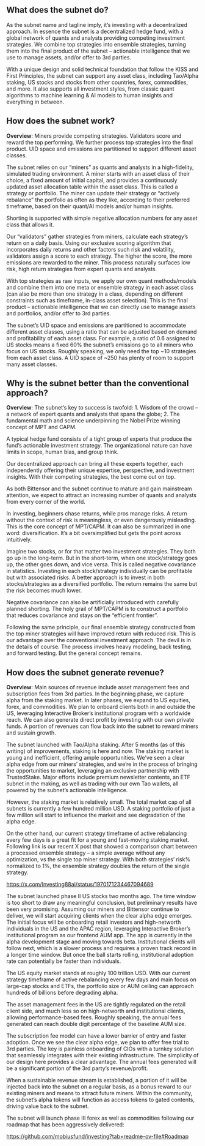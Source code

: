 ## What does the subnet do?

As the subnet name and tagline imply, it’s investing with a decentralized approach. In essence the subnet is a decentralized hedge fund, with a global network of quants and analysts providing competing investment strategies. We combine top strategies into ensemble strategies, turning them into the final product of the subnet – actionable intelligence that we use to manage assets, and/or offer to 3rd parties.

With a unique design and solid technical foundation that follow the KISS and First Principles, the subnet can support any asset class, including Tao/Alpha staking, US stocks and stocks from other countries, forex, commodities, and more. It also supports all investment styles, from classic quant algorithms to machine learning & AI models to human insights and everything in between.

## How does the subnet work?

**Overview**: Miners provide competing strategies. Validators score and reward the top performing. We further process top strategies into the final product. UID space and emissions are partitioned to support different asset classes.

The subnet relies on our “miners” as quants and analysts in a high-fidelity, simulated trading environment. A miner starts with an asset class of their choice, a fixed amount of initial capital, and provides a continuously updated asset allocation table within the asset class. This is called a strategy or portfolio. The miner can update their strategy or “actively rebalance” the portfolio as often as they like, according to their preferred timeframe, based on their quant/AI models and/or human insights.

Shorting is supported with simple negative allocation numbers for any asset class that allows it.

Our “validators” gather strategies from miners, calculate each strategy’s return on a daily basis. Using our exclusive scoring algorithm that incorporates daily returns and other factors such risk and volatility, validators assign a score to each strategy. The higher the score, the more emissions are rewarded to the miner. This process naturally surfaces low risk, high return strategies from expert quants and analysts.

With top strategies as raw inputs, we apply our own quant methods/models and combine them into one meta or ensemble strategy in each asset class (can also be more than one strategy in a class, depending on different constraints such as timeframe, in-class asset selection). This is the final product – actionable intelligence that we can directly use to manage assets and portfolios, and/or offer to 3rd parties.

The subnet’s UID space and emissions are partitioned to accommodate different asset classes, using a ratio that can be adjusted based on demand and profitability of each asset class. For example, a ratio of 0.6 assigned to US stocks means a fixed 60% the subnet’s emissions go to all miners who focus on US stocks. Roughly speaking, we only need the top ~10 strategies from each asset class. A UID space of ~250 has plenty of room to support many asset classes.

## Why is the subnet better than the conventional approach?

**Overview**: The subnet’s key to success is twofold: 1. Wisdom of the crowd – a network of expert quants and analysts that spans the globe; 2. The fundamental math and science underpinning the Nobel Prize winning concept of MPT and CAPM.

A typical hedge fund consists of a tight group of experts that produce the fund’s actionable investment strategy. The organizational nature can have limits in scope, human bias, and group think. 

Our decentralized approach can bring all these experts together, each independently offering their unique expertise, perspective, and investment insights. With their competing strategies, the best come out on top.

As both Bittensor and the subnet continue to mature and gain mainstream attention, we expect to attract an increasing number of quants and analysts from every corner of the world.

In investing, beginners chase returns, while pros manage risks. A return without the context of risk is meaningless, or even dangerously misleading. This is the core concept of MPT/CAPM. It can also be summarized in one word: diversification. It’s a bit oversimplified but gets the point across intuitively.

Imagine two stocks, or for that matter two investment strategies. They both go up in the long-term. But in the short-term, when one stock/strategy goes up, the other goes down, and vice versa. This is called negative covariance in statistics. Investing in each stock/strategy individually can be profitable but with associated risks. A better approach is to invest in both stocks/strategies as a diversified portfolio. The return remains the same but the risk becomes much lower.

Negative covariance can also be artificially introduced with carefully planned shorting. The holy grail of MPT/CAPM is to construct a portfolio that reduces covariance and stays on the “efficient frontier”.

Following the same principle, our final ensemble strategy constructed from the top miner strategies will have improved return with reduced risk. This is our advantage over the conventional investment approach. The devil is in the details of course. The process involves heavy modeling, back testing, and forward testing. But the general concept remains.

## How does the subnet generate revenue?

**Overview**: Main sources of revenue include asset management fees and subscription fees from 3rd parties. In the beginning phase, we capture alpha from the staking market. In later phases, we expand to US equities, forex, and commodities. We plan to onboard clients both in and outside the US, leveraging Interactive Broker’s institutional program with a worldwide reach. We can also generate direct profit by investing with our own private funds. A portion of revenues can flow back into the subnet to reward miners and sustain growth.

The subnet launched with Tao/Alpha staking. After 5 months (as of this writing) of improvements, staking is here and now. The staking market is young and inefficient, offering ample opportunities. We’ve seen a clear alpha edge from our miners’ strategies, and we’re in the process of bringing the opportunities to market, leveraging an exclusive partnership with TrustedStake. Major efforts include premium newsletter contents, an ETF subnet in the making, as well as trading with our own Tao wallets, all powered by the subnet’s actionable intelligence.

However, the staking market is relatively small. The total market cap of all subnets is currently a few hundred million USD. A staking portfolio of just a few million will start to influence the market and see degradation of the alpha edge.

On the other hand, our current strategy timeframe of active rebalancing every few days is a great fit for a young and fast-moving staking market. Following link is our recent X post that showed a comparison chart between a processed ensemble strategy – a simple average without any optimization, vs the single top miner strategy. With both strategies’ risk% normalized to 1%, the ensemble strategy doubles the return of the single strategy.

https://x.com/Investing88ai/status/1970171234467094689

The subnet launched phase II US stocks two months ago. The time window is too short to draw any meaningful conclusion, but preliminary results have been very promising. Assuming our miners and Bittensor continue to deliver, we will start acquiring clients when the clear alpha edge emerges. The initial focus will be onboarding retail investors and high-networth individuals in the US and the APAC region, leveraging Interactive Broker’s institutional program as our frontend AUM app. The app is currently in the alpha development stage and moving towards beta. Institutional clients will follow next, which is a slower process and requires a proven track record in a longer time window. But once the ball starts rolling, institutional adoption rate can potentially be faster than individuals.

The US equity market stands at roughly 100 trillion USD. With our current strategy timeframe of active rebalancing every few days and main focus on large-cap stocks and ETFs, the portfolio size or AUM ceiling can approach hundreds of billions before degrading alpha.

The asset management fees in the US are tightly regulated on the retail client side, and much less so on high-networth and institutional clients, allowing performance-based fees. Roughly speaking, the annual fees generated can reach double digit percentage of the baseline AUM size.

The subscription fee model can have a lower barrier of entry and faster adoption. Once we see the clear alpha edge, we plan to offer free trial to 3rd parties. The key is painless onboarding of CIOs with a turnkey solution that seamlessly integrates with their existing infrastructure. The simplicity of our design here provides a clear advantage. The annual fees generated will be a significant portion of the 3rd party’s revenue/profit.

When a sustainable revenue stream is established, a portion of it will be injected back into the subnet on a regular basis, as a bonus reward to our existing miners and means to attract future miners. Within the community, the subnet’s alpha tokens will function as access tokens to gated contents, driving value back to the subnet.

The subnet will launch phase III forex as well as commodities following our roadmap that has been aggressively delivered:

https://github.com/mobiusfund/investing?tab=readme-ov-file#Roadmap

